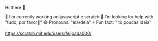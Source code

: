 Hi there 👋

🔭 I’m currently working on javascript e scratch
🤔 I’m looking for help with "tudo, por favor🙏"
😄 Pronouns: "ela/dela" 
⚡ Fun fact: " tô poucas ideia" 

https://scratch.mit.edu/users/feijoada000/
